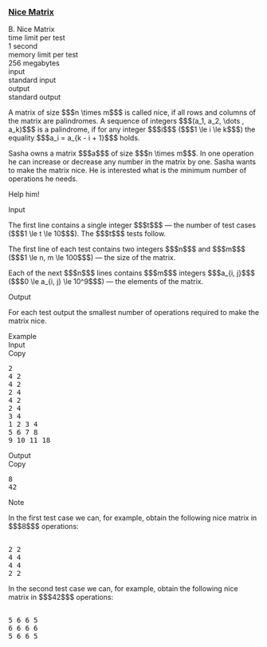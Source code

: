 <h3><a href="https://codeforces.com/contest/1422/problem/B" target="_blank" rel="noopener noreferrer">Nice Matrix</a></h3>

<div class="header"><div class="title">B. Nice Matrix</div><div class="time-limit"><div class="property-title">time limit per test</div>1 second</div><div class="memory-limit"><div class="property-title">memory limit per test</div>256 megabytes</div><div class="input-file input-standard"><div class="property-title">input</div>standard input</div><div class="output-file output-standard"><div class="property-title">output</div>standard output</div></div><div><p>A matrix of size $$$n \times m$$$ is called nice, if all rows and columns of the matrix are palindromes. A sequence of integers $$$(a_1, a_2, \dots , a_k)$$$ is a palindrome, if for any integer $$$i$$$ ($$$1 \le i \le k$$$) the equality $$$a_i = a_{k - i + 1}$$$ holds.</p><p>Sasha owns a matrix $$$a$$$ of size $$$n \times m$$$. In one operation he can increase or decrease any number in the matrix by one. Sasha wants to make the matrix nice. He is interested what is the minimum number of operations he needs.</p><p>Help him!</p></div><div class="input-specification"><div class="section-title">Input</div><p>The first line contains a single integer $$$t$$$ — the number of test cases ($$$1 \le t \le 10$$$). The $$$t$$$ tests follow.</p><p>The first line of each test contains two integers $$$n$$$ and $$$m$$$ ($$$1 \le n, m \le 100$$$) — the size of the matrix.</p><p>Each of the next $$$n$$$ lines contains $$$m$$$ integers $$$a_{i, j}$$$ ($$$0 \le a_{i, j} \le 10^9$$$) — the elements of the matrix.</p></div><div class="output-specification"><div class="section-title">Output</div><p>For each test output the smallest number of operations required to make the matrix nice.</p></div><div class="sample-tests"><div class="section-title">Example</div><div class="sample-test"><div class="input"><div class="title">Input<div title="Copy" data-clipboard-target="#id0028082594139998207" id="id008320542624343146" class="input-output-copier">Copy</div></div><pre id="id0028082594139998207">2
4 2
4 2
2 4
4 2
2 4
3 4
1 2 3 4
5 6 7 8
9 10 11 18
</pre></div><div class="output"><div class="title">Output<div title="Copy" data-clipboard-target="#id005690305248390514" id="id008633379459677948" class="input-output-copier">Copy</div></div><pre id="id005690305248390514">8
42
</pre></div></div></div><div class="note"><div class="section-title">Note</div><p>In the first test case we can, for example, obtain the following nice matrix in $$$8$$$ operations:</p><pre class="verbatim"><br>2 2<br>4 4<br>4 4<br>2 2<br></pre><p>In the second test case we can, for example, obtain the following nice matrix in $$$42$$$ operations:</p><pre class="verbatim"><br>5 6 6 5<br>6 6 6 6<br>5 6 6 5<br></pre></div>